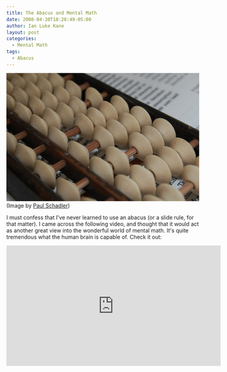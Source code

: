 ```yaml
---
title: The Abacus and Mental Math
date: 2008-04-30T18:28:49-05:00
author: Ian Luke Kane
layout: post
categories:
  - Mental Math
tags:
  - Abacus
---
```


![(Image by Paul Schadler)](/assets/abacus.jpg)  
(Image by [Paul Schadler](http://www.flickr.com/photos/pschadler/4932737690/sizes/z/in/photostream/))

I must confess that I've never learned to use an abacus (or a slide
rule, for that matter). I came across the following video, and thought
that it would act as another great view into the wonderful world of
mental math. It's quite tremendous what the human brain is capable of.
Check it out:

<iframe width="560" height="315" src="https://www.youtube.com/embed/wIiDomlEjJw" frameborder="0" allow="accelerometer; autoplay; encrypted-media; gyroscope; picture-in-picture" allowfullscreen></iframe>